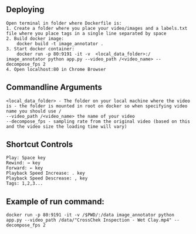## Deploying
    Open terminal in folder where Dockerfile is:
    1. Create a folder where you place your video/images and a labels.txt file where you place tags in a single line separated by space
    2. Build docker image:
        docker build -t image_annotator .
    3. Start docker container:
        docker run -p 80:9191 -it -v  <local_data_folder>:/ image_annotator python app.py --video_path /<video_name> --decompose_fps 2
    4. Open localhost:80 in Chrome Browser 
    
## Commandline Arguments 
    <local_data_folder> - The folder on your local machine where the video is - the folder is mounted in root on docker so when specifying video name you should use /
    --video_path /<video_name> the name of your video
    --decompose_fps - sampling rate from the original video (based on this and the video size the loading time will vary)

## Shortcut Controls
    Play: Space key
    Rewind: → key
    Forward: ← key
    Playback Speed Increase: . key
    Playback Speed Descrease: , key
    Tags: 1,2,3...
    
## Example of run command:
    docker run -p 80:9191 -it -v /$PWD/:/data image_annotator python app.py --video_path /data/"CrossChek Inspection - Wet Clay.mp4" --decompose_fps 2
